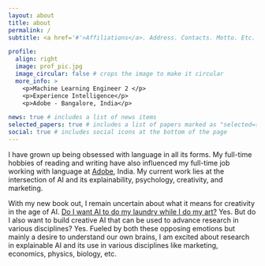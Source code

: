 ```yaml
---
layout: about
title: about
permalink: /
subtitle: <a href='#'>Affiliations</a>. Address. Contacts. Motto. Etc.

profile:
  align: right
  image: prof_pic.jpg
  image_circular: false # crops the image to make it circular
  more_info: >
    <p>Machine Learning Engineer 2 </p>
    <p>Experience Intelligence</p>
    <p>Adobe - Bangalore, India</p>

news: true # includes a list of news items
selected_papers: true # includes a list of papers marked as "selected={true}"
social: true # includes social icons at the bottom of the page
---
```


I have grown up being obsessed with language in all its forms. My full-time hobbies of reading and writing have also influenced my full-time job working with language at [Adobe](https://www.adobe.com), India. My current work lies at the intersection of AI and its explainability, psychology, creativity, and marketing. 

With my new book out, I remain uncertain about what it means for creativity in the age of AI. [Do I want AI to do my laundry while I do my art?](https://x.com/AuthorJMac/status/1773679197631701238?lang=en) Yes. But do I also want to build creative AI that can be used to advance research in various disciplines? Yes. Fueled by both these opposing emotions but mainly a desire to understand our own brains, I am excited about research in explainable AI and its use in various disciplines like marketing, economics, physics, biology, etc. 
